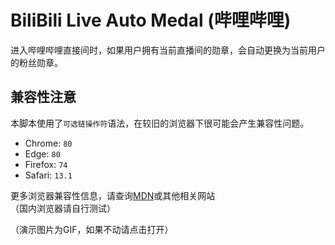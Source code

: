 # BiliBili Live Auto Medal (哔哩哔哩)
进入哔哩哔哩直接间时，如果用户拥有当前直播间的勋章，会自动更换为当前用户的粉丝勋章。

## 兼容性注意
本脚本使用了`可选链操作符`语法，在较旧的浏览器下很可能会产生兼容性问题。
- Chrome: `80`
- Edge: `80`
- Firefox: `74`
- Safari: `13.1`

更多浏览器兼容性信息，请查询[MDN](https://developer.mozilla.org/en-US/docs/Web/JavaScript/Reference/Operators/Optional_chaining#browser_compatibility)或其他相关网站  
（国内浏览器请自行测试）

（演示图片为GIF，如果不动请点击打开）